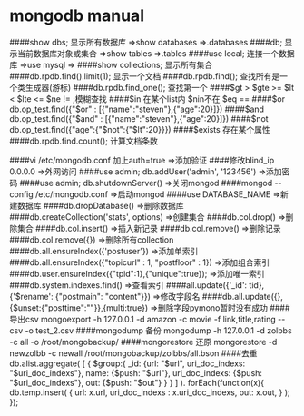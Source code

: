 
# mongodb manual

####show dbs; 显示所有数据库 =>show databases =>.databases
####db; 显示当前数据库对象或集合 =>show tables =>.tables
####use local; 连接一个数据库 =>use mysql =>
####show collections; 显示所有集合
####db.rpdb.find().limit(1); 显示一个文档
####db.rpdb.find(); 查找所有是一个类生成器(游标)
####db.rpdb.find_one(); 查找第一个
####$gt > $gte >= $lt < $lte <= $ne != ;模糊查找
####$in 在某个list内 $nin不在 $eq ==
####$or db.op_test.find({"$or" : [{"name":"steven"},{"age":20}]})
####$and db.op_test.find({"$and" : [{"name":"steven"},{"age":20}]})
####$not db.op_test.find({"age":{"$not":{"$lt":20}}})
####$exists 存在某个属性
####db.rpdb.find.count(); 计算文档条数

####vi /etc/mongodb.conf 加上auth=true =>添加验证
####修改blind_ip 0.0.0.0 =>外网访问
####use admin; db.addUser('admin', '123456') =>添加密码
####use admin; db.shutdownServer() =>关闭mongod
####mongod --config /etc/mongodb.conf =>启动mongod
####use DATABASE_NAME =>新建数据库
####db.dropDatabase() =>删除数据库
####db.createCollection('stats', options) =>创建集合
####db.col.drop() =>删除集合
####db.col.insert() =>插入新记录
####db.col.remove() =>删除记录
####db.col.remove({}) =>删除所有collection
####db.all.ensureIndex({'postuser'}) =>添加单索引
####db.all.ensureIndex({"topicurl" : 1, "postfloor" : 1}) =>添加组合索引
####db.user.ensureIndex({"tpid":1},{"unique":true}); =>添加唯一索引
####db.system.indexes.find() =>查看索引
####all.update({'_id': tid}, {'$rename': {"postmain": "content"}}) =>修改字段名
####db.all.update({},{$unset:{"posttime":""}},{multi:true}) =>删除字段pymono暂时没有成功
####导出csv
mongoexport -h 127.0.0.1 -d amazon -c movie -f link,title,rating --csv -o test_2.csv
####mongodump 备份
  mongodump -h 127.0.0.1 -d zolbbs -c all -o /root/mongobackup/
####mongorestore 还原
  mongorestore -d newzolbb -c newall /root/mongobackup/zolbbs/all.bson
####去重
  db.alist.aggregate(
            [
                  {
                        $group:{
                              _id: {url: "$url", uri_doc_indexs: "$uri_doc_indexs"},
                              name: {$push: "$url"},
                              uri_doc_indexs: {$push: "$uri_doc_indexs"},
                              out: {$push: "$out"}
                        }
                  }
            ]
        ). forEach(function(x){
            db.temp.insert(
                  {
                    url: x.url,
                    uri_doc_indexs : x.uri_doc_indexs,
                    out: x.out,
                  }
            );
        });

